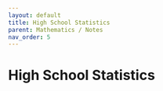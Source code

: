 ```yaml
---
layout: default
title: High School Statistics
parent: Mathematics / Notes
nav_order: 5
---
```


# High School Statistics

